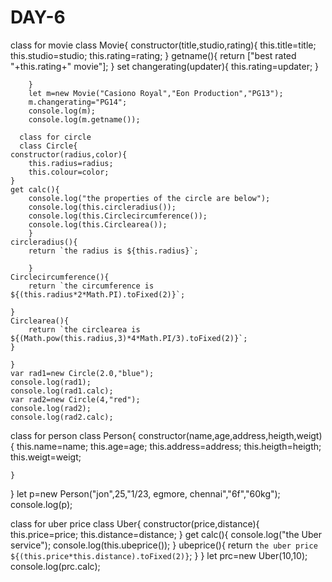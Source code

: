 # DAY-6
class for movie
class Movie{
    	    constructor(title,studio,rating){
    	        this.title=title;
    	        this.studio=studio;
    	        this.rating=rating;
    	    }
    	    getname(){
    	      return ["best rated "+this.rating+" movie"];
    	}
    	set changerating(updater){
    	  this.rating=updater;
    	}
    	
    	}
    	let m=new Movie("Casiono Royal","Eon Production","PG13");
    	m.changerating="PG14";
    	console.log(m);
    	console.log(m.getname());
      
      class for circle
      class Circle{
    constructor(radius,color){
        this.radius=radius;
        this.colour=color;    
    }
    get calc(){
        console.log("the properties of the circle are below");
        console.log(this.circleradius());
        console.log(this.Circlecircumference());
        console.log(this.Circlearea());
        }
    circleradius(){
        return `the radius is ${this.radius}`;

        }    
    Circlecircumference(){
        return `the circumference is ${(this.radius*2*Math.PI).toFixed(2)}`;

    }
    Circlearea(){
        return `the circlearea is ${(Math.pow(this.radius,3)*4*Math.PI/3).toFixed(2)}`;
    }
    
    }
    var rad1=new Circle(2.0,"blue");
    console.log(rad1);
    console.log(rad1.calc);
    var rad2=new Circle(4,"red");
    console.log(rad2);
    console.log(rad2.calc);
 
 class for person
 class Person{
    constructor(name,age,address,heigth,weigt){
        this.name=name;
        this.age=age;
        this.address=address;
        this.heigth=heigth;
        this.weigt=weigt;
      
    }
}
let p=new Person("jon",25,"1/23, egmore, chennai","6f","60kg");
console.log(p);

class for uber price
class Uber{
    constructor(price,distance){
        this.price=price;
        this.distance=distance;
    }
get calc(){
    console.log("the Uber service");
    console.log(this.ubeprice());
}
ubeprice(){
    return `the uber price ${(this.price*this.distance).toFixed(2)}`;
}
}
let prc=new Uber(10,10);
console.log(prc.calc);
